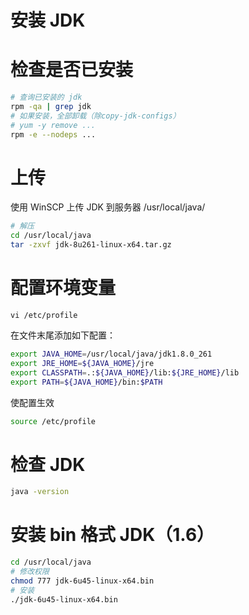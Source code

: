 # 安装 JDK

# 检查是否已安装

```bash
# 查询已安装的 jdk
rpm -qa | grep jdk
# 如果安装，全部卸载（除copy-jdk-configs）
# yum -y remove ...
rpm -e --nodeps ...
```



# 上传

使用 WinSCP 上传 JDK 到服务器 /usr/local/java/

```bash
# 解压
cd /usr/local/java
tar -zxvf jdk-8u261-linux-x64.tar.gz
```

# 配置环境变量

```
vi /etc/profile
```

在文件末尾添加如下配置：

```bash
export JAVA_HOME=/usr/local/java/jdk1.8.0_261
export JRE_HOME=${JAVA_HOME}/jre
export CLASSPATH=.:${JAVA_HOME}/lib:${JRE_HOME}/lib
export PATH=${JAVA_HOME}/bin:$PATH
```

使配置生效

```bash
source /etc/profile
```

# 检查 JDK

```bash
java -version
```

# 安装 bin 格式 JDK（1.6）

```bash
cd /usr/local/java
# 修改权限
chmod 777 jdk-6u45-linux-x64.bin
# 安装
./jdk-6u45-linux-x64.bin
```


